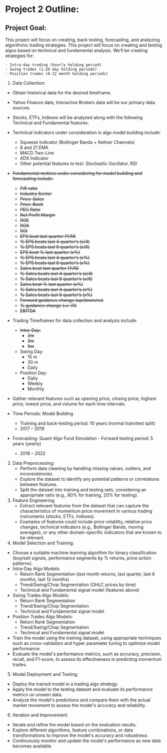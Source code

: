# Project 2 Outline:

## Project Goal:

This project will focus on creating, back testing, forecasting, and analyzing algorithmic trading strategies.  This project will focus on creating and testing algos based on technical and fundamental analysis.  We’ll be creating strategies for:

    - Intra-day trading (hourly holding period) 
    - Swing trades (1-20 day holding periods)
    - Position trades (6-12 month holding periods)

1. Data Collection: 
- Obtain historical data for the desired timeframe.
- Yahoo Finance data, Interactive Brokers data will be our primary data sources.
- Stocks, ETFs, Indexes will be analyzed along with the following Technical and Fundamental features: 
- Technical indicators under consideration in algo model building include:
  - Squeeze Indicator (Bollinger Bands + Keltner  Channels)
  - 8 and 21 EMA
  - MACD Two-Line
  - ADX Indicator
  - Other potential features to test: Stochastic Oscillator, RSI
- ~~Fundamental metrics under considering for model building and forecasting include:~~
  - ~~P/E ratio~~
  - ~~Industry Sector~~
  - ~~Price-Sales~~
  - ~~Price-Book~~
  - ~~PEG Ratio~~
  - ~~Net Profit Margin~~
  - ~~ROE~~
  - ~~ROA~~
  - ~~ROI~~
  - ~~EPS beat last quarter (Y/N)~~
  - ~~% EPS beats last 4 quarter’s (x/4)~~
  - ~~% EPS beats last 8 quarter’s (x/8)~~
  - ~~EPS beat % last quarter (x%)~~
  - ~~% EPS beats last 4 quarter’s (x%)~~
  - ~~% EPS beats last 8 quarter’s (x%)~~
  - ~~Sales beat last quarter (Y/N)~~
  - ~~% Sales beats last 4 quarter’s (x/4)~~
  - ~~% Sales beats last 8 quarter’s (x/8)~~
  - ~~Sales beat % last quarter (x%)~~
  - ~~% Sales beats last 4 quarter’s (x%)~~
  - ~~% Sales beats last 8 quarter’s (x%)~~
  - ~~Forward guidance change (up/down/no)~~
  - ~~% guidance change (+/-/0)~~
  - ~~EBITDA~~

- Trading Timeframes for data collection and analysis include:
  - ~~Intra-Day:~~
    - ~~2m~~
    - ~~3m~~
    - ~~5m~~
  - Swing Day:
    - 15 m
    - 30 m
    - Daily
  - Position Day:
    - Daily
    - Weekly
    - Monthly
- Gather relevant features such as opening price, closing price, highest price, lowest price, and volume for each time intervals. 
- Time Periods: Model Building
  - Training and back-testing period: 10 years (normal train/test split)
  - 2017 – 2019
- Forecasting: Quant Algo Fund Simulation - Forward testing period: 5 years (yearly)
  - 2018 – 2022

2. Data Preprocessing:
   - Perform data cleaning by handling missing values,  outliers, and inconsistencies.
   - Explore the dataset to identify any potential  patterns or correlations between features.
   - Split the dataset into training and testing sets,  considering an appropriate ratio (e.g., 80% for  training, 20% for testing).
3. Feature Engineering:
   - Extract relevant features from the dataset that can  capture the characteristics of momentum price  movement in various trading instruments (stocks,  ETFs, Indexes).
   - Examples of features could include price  volatility, relative price changes, technical  indicators (e.g., Bollinger Bands, moving averages),  or any other domain-specific indicators that are  known to be relevant.
4. Model Selection and Training:
  -  Choose a suitable machine learning algorithm for binary classification (buy/sell signals, performance segments by % returns, price action patterns).
  - Intra-Day Algo Models:
    - Return Rank Segmentation (last month returns, last quarter, last 6 months, last 12 months)
    - Trend/Swing/Chop Segmentation (OHLC prices by time)
    - Technical and Fundamental signal model (features above)
 - Swing Trades Algo Models:
    - Return Rank Segmentation
    - Trend/Swing/Chop Segmentation
    - Technical and Fundamental signal model
 - Position Trades Algo Models:
   - Return Rank Segmentation
   - Trend/Swing/Chop Segmentation
   - Technical and Fundamental signal model
 - Train the model using the training dataset, using appropriate techniques such as cross-validation and hyper parameter tuning to optimize model performance.
 - Evaluate the model's performance metrics, such as accuracy, precision, recall, and F1-score, to assess its effectiveness in predicting momentum trades.
5. Model Deployment and Testing:
 - Deploy the trained model in a trading algo strategy.
 - Apply the model to the testing dataset and evaluate its performance metrics on unseen data.
 - Analyze the model's predictions and compare them with the actual market movement to assess the model's accuracy and reliability.
6. Iteration and Improvement:
 - Iterate and refine the model based on the evaluation results.
 - Explore different algorithms, feature combinations, or data transformations to improve the model's accuracy and robustness.
 - Continuously monitor and update the model's performance as new data becomes available.
